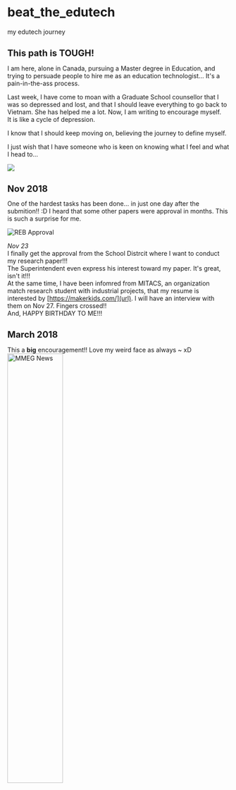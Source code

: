 # beat_the_edutech
my edutech journey

<h1 style="font-size:20px;"><b> This path is TOUGH! </b></h1>

I am here, alone in Canada, pursuing a Master degree in Education, and trying to persuade people to hire me as an education technologist...
It's a pain-in-the-ass process.

Last week, I have come to moan with a Graduate School counsellor that I was so depressed and lost, and that I should leave everything to go back to Vietnam.
She has helped me a lot. Now, I am writing to encourage myself.<br> 
It is like a cycle of depression. 

I know that I should keep moving on, believing the journey to define myself. 

I just wish that I have someone who is keen on knowing what I feel and what I head to...

![](https://2.bp.blogspot.com/-jXgVRJ_LzzA/WnDtIcBuk8I/AAAAAAAAG3s/2HFnCGm77IkX6Hr2dTa6MAVHhI5eLXxXQCLcBGAs/s1600/try-hard.gif)

<h1 style="font-size:20px;"><b>Nov 2018</b></h1>
One of the hardest tasks has been done... in just one day after the submition!! :D
I heard that some other papers were approval in months. This is such a surprise for me.
</p>
<img src="https://user-images.githubusercontent.com/17974600/47937328-953f8580-de9d-11e8-9061-9a4574c45106.png" alt="REB Approval">

<i>Nov 23</i>
<br>I finally get the approval from the School Distrcit where I want to conduct my research paper!!!
<br>The Superintendent even express his interest toward my paper. It's great, isn't it!!!
<br>At the same time, I have been infomred from MITACS, an organization match research student with industrial projects, that my resume is interested by [https://makerkids.com/](url). I will have an interview with them on Nov 27. Fingers crossed!!
<br>And, HAPPY BIRTHDAY TO ME!!!

<h1 style="font-size:20px;"><b>March 2018</b></h1>
This a <b>big</b> encouragement!!
Love my weird face as always ~ xD
<img src="https://user-images.githubusercontent.com/17974600/47938117-40e9d500-dea0-11e8-8422-f316898e6c70.png" alt="MMEG News" width="50%" height="50%">
